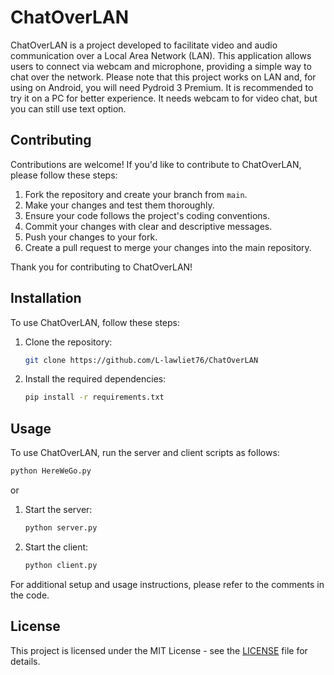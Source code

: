 # ChatOverLAN

ChatOverLAN is a project developed to facilitate video and audio communication over a Local Area Network (LAN). This application allows users to connect via webcam and microphone, providing a simple way to chat over the network. Please note that this project works on LAN and, for using on Android, you will need Pydroid 3 Premium. It is recommended to try it on a PC for better experience. It needs webcam to for video chat, but you can still use text option.

## Contributing

Contributions are welcome! If you'd like to contribute to ChatOverLAN, please follow these steps:

1. Fork the repository and create your branch from `main`.
2. Make your changes and test them thoroughly.
3. Ensure your code follows the project's coding conventions.
4. Commit your changes with clear and descriptive messages.
5. Push your changes to your fork.
6. Create a pull request to merge your changes into the main repository.

Thank you for contributing to ChatOverLAN!

## Installation

To use ChatOverLAN, follow these steps:

1. Clone the repository:
    ```bash
    git clone https://github.com/L-lawliet76/ChatOverLAN
    ```
2. Install the required dependencies:
    ```bash
    pip install -r requirements.txt
    ```

## Usage

To use ChatOverLAN, run the server and client scripts as follows:
   ```bash
   python HereWeGo.py
   ```

   or

1. Start the server:
    ```bash
    python server.py
    ```
2. Start the client:
    ```bash
    python client.py
    ```

For additional setup and usage instructions, please refer to the comments in the code.

## License

This project is licensed under the MIT License - see the [LICENSE](LICENSE) file for details.
